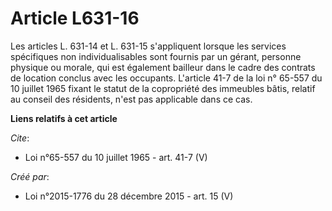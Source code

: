 # Article L631-16

Les articles L. 631-14 et L. 631-15 s'appliquent lorsque les services spécifiques non individualisables sont fournis par un
gérant, personne physique ou morale, qui est également bailleur dans le cadre des contrats de location conclus avec les
occupants. L'article 41-7 de la loi n° 65-557 du 10 juillet 1965 fixant le statut de la copropriété des immeubles bâtis,
relatif au conseil des résidents, n'est pas applicable dans ce cas.

**Liens relatifs à cet article**

_Cite_:

  - Loi n°65-557 du 10 juillet 1965 - art. 41-7 (V)

_Créé par_:

  - Loi n°2015-1776 du 28 décembre 2015 - art. 15 (V)
